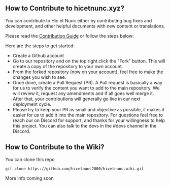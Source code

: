## How to Contribute to hicetnunc.xyz?
You can contribute to Hic et Nunc either by contributing bug fixes and development, and other helpful documents with new content or translations.

Please read the [Contribution Guide](https://github.com/hicetnunc2000/hicetnunc/blob/develop/CONTRIBUTING.md) or follow the steps below:

Here are the steps to get started:

* Create a Github account
* Go to our repository and on the top right click the "Fork" button. This will create a copy of the repository to your own account.
* From the forked repository (now on your account), feel free to make the changes you wish to see.
* Once done, create a Pull Request (PR). A Pull request is basically a way for us to verify the content you want to add to the main repository. We will review it, request any amendments and if all goes well merge it. After that, your contributions will generally go live in our next deployment cycle.
* Please try to keep your PR as small and objective as possible, it makes it easier for us to add it into the main repository. For questions feel free to reach our on Discord for support, and thanks for your willingness to help this project. You can also talk to the devs in the #devs channel in the Discord.

## How to Contribute to the Wiki?
You can clone this repo 

`git clone https://github.com/hicetnunc2000/hicetnunc.wiki.git`

More info coming soon